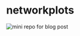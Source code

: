 # networkplots
![mini repo for blog post](https://johnmackintosh.net/blog/2020-10-25-network-plots/)
